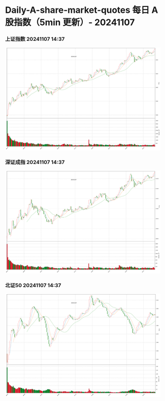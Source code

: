 
# Daily-A-share-market-quotes 每日 A 股指数（5min 更新）- 20241107

### 上证指数 20241107 14:37
![](./fig/2024/11/20241107-sh000001.png)

### 深证成指 20241107 14:37
![](./fig/2024/11/20241107-sz399001.png)

### 北证50 20241107 14:37
![](./fig/2024/11/20241107-bj899050.png)
